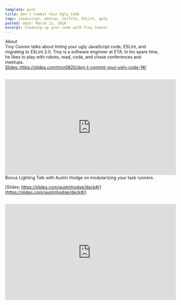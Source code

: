 ```yaml
---
template: post
title: Don't Commit Your Ugly Code
tags: javascript, meetup, norfolk, ESLint, gulp
posted: date: March 21, 2016
excerpt: Cleaning up your code with Troy Connor
---
```


About
<br>
Troy Connor talks about linting your ugly JavaScript code, ESLint, and migrating to ESLint 2.0.
Troy is a software engineer at ETA. In his spare time, he likes to play with robots, read, code, and chase conferences and meetups.
<br>
<a href="https://slides.com/troy0820/don-t-commit-your-ugly-code-1#/"> Slides: https://slides.com/troy0820/don-t-commit-your-ugly-code-1#/</a>

<br>
<iframe width="560" height="315" src="https://www.youtube.com/embed/xQKB3lsUL4k" frameborder="0" allowfullscreen></iframe>

<br>
Bonus Lighting Talk with Austin Hodge on modularizing your task runners.
<br>

[Slides: https://slides.com/austinhodge/deck#/](https://slides.com/austinhodge/deck#/)

<br>
<iframe width="560" height="315" src="https://www.youtube.com/embed/Xw9Hb1EWmX8" frameborder="0" allowfullscreen></iframe>
